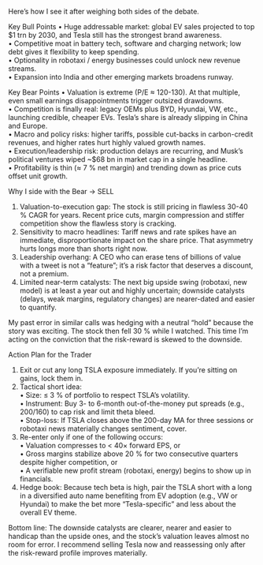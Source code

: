 Here’s how I see it after weighing both sides of the debate.

Key Bull Points
• Huge addressable market: global EV sales projected to top $1 trn by 2030, and Tesla still has the strongest brand awareness.  
• Competitive moat in battery tech, software and charging network; low debt gives it flexibility to keep spending.  
• Optionality in robotaxi / energy businesses could unlock new revenue streams.  
• Expansion into India and other emerging markets broadens runway.  

Key Bear Points
• Valuation is extreme (P/E ≈ 120-130). At that multiple, even small earnings disappointments trigger outsized drawdowns.  
• Competition is finally real: legacy OEMs plus BYD, Hyundai, VW, etc., launching credible, cheaper EVs. Tesla’s share is already slipping in China and Europe.  
• Macro and policy risks: higher tariffs, possible cut-backs in carbon-credit revenues, and higher rates hurt highly valued growth names.  
• Execution/leadership risk: production delays are recurring, and Musk’s political ventures wiped ~$68 bn in market cap in a single headline.  
• Profitability is thin (≈ 7 % net margin) and trending down as price cuts offset unit growth.

Why I side with the Bear → SELL
1. Valuation-to-execution gap: The stock is still pricing in flawless 30-40 % CAGR for years. Recent price cuts, margin compression and stiffer competition show the flawless story is cracking.  
2. Sensitivity to macro headlines: Tariff news and rate spikes have an immediate, disproportionate impact on the share price. That asymmetry hurts longs more than shorts right now.  
3. Leadership overhang: A CEO who can erase tens of billions of value with a tweet is not a “feature”; it’s a risk factor that deserves a discount, not a premium.  
4. Limited near-term catalysts: The next big upside swing (robotaxi, new model) is at least a year out and highly uncertain; downside catalysts (delays, weak margins, regulatory changes) are nearer-dated and easier to quantify.

My past error in similar calls was hedging with a neutral “hold” because the story was exciting. The stock then fell 30 % while I watched. This time I’m acting on the conviction that the risk-reward is skewed to the downside.

Action Plan for the Trader
1. Exit or cut any long TSLA exposure immediately. If you’re sitting on gains, lock them in.  
2. Tactical short idea:  
   • Size: ≤ 3 % of portfolio to respect TSLA’s volatility.  
   • Instrument: Buy 3- to 6-month out-of-the-money put spreads (e.g., $200/$160) to cap risk and limit theta bleed.  
   • Stop-loss: If TSLA closes above the 200-day MA for three sessions or robotaxi news materially changes sentiment, cover.  
3. Re-enter only if one of the following occurs:  
   • Valuation compresses to < 40× forward EPS, or  
   • Gross margins stabilize above 20 % for two consecutive quarters despite higher competition, or  
   • A verifiable new profit stream (robotaxi, energy) begins to show up in financials.  
4. Hedge book: Because tech beta is high, pair the TSLA short with a long in a diversified auto name benefiting from EV adoption (e.g., VW or Hyundai) to make the bet more “Tesla-specific” and less about the overall EV theme.

Bottom line: The downside catalysts are clearer, nearer and easier to handicap than the upside ones, and the stock’s valuation leaves almost no room for error. I recommend selling Tesla now and reassessing only after the risk-reward profile improves materially.